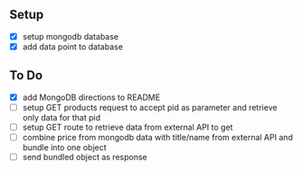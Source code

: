 ## Setup

- [x] setup mongodb database
- [x] add data point to database

## To Do

- [x] add MongoDB directions to README
- [ ] setup GET products request to accept pid as parameter and retrieve only data for that pid
- [ ] setup GET route to retrieve data from external API to get 
- [ ] combine price from mongodb data with title/name from external API and bundle into one object
- [ ] send bundled object as response